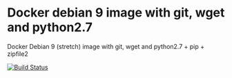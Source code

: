 # Docker debian 9 image with git, wget and python2.7

Docker Debian 9 (stretch) image with git, wget and python2.7 + pip + zipfile2


[![Build Status](https://travis-ci.com/diuis/docker-debian9-git_wget_python2.svg?branch=master)](https://travis-ci.com/diuis/docker-debian9-git_wget_python2)
